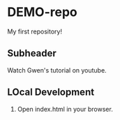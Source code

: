 # DEMO-repo

My first repository!

## Subheader 

Watch Gwen's tutorial on youtube.

## LOcal Development

1. Open index.html in your browser.